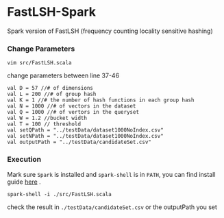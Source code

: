# FastLSH-Spark
Spark version of FastLSH (frequency counting locality sensitive hashing)

### Change Parameters

    vim src/FastLSH.scala

change parameters between line 37-46

    val D = 57 //# of dimensions
    val L = 200 //# of group hash
    val K = 1 //# the number of hash functions in each group hash
    val N = 1000 //# of vectors in the dataset
    val Q = 1000 //# of vertors in the queryset
    val W = 1.2 //bucket width
    val T = 100 // threshold
    val setQPath = "../testData/dataset1000NoIndex.csv"
    val setNPath = "../testData/dataset1000NoIndex.csv"
    val outputPath = "../testData/candidateSet.csv"

### Execution 
Mark sure `Spark` is installed and `spark-shell` is in `PATH`, you can find install guide [here](http://spark.apache.org/downloads.html) .

`spark-shell -i ./src/FastLSH.scala`

check the result in `./testData/candidateSet.csv` or the outputPath you set




